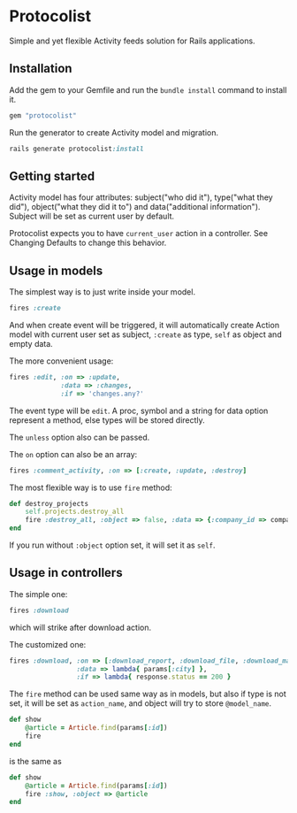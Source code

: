 Protocolist
===========

Simple and yet flexible Activity feeds solution for Rails
applications.

Installation
------------

Add the gem to your Gemfile and run the `bundle install` command to install it.

```ruby
gem "protocolist"
```

Run the generator to create Activity model and migration.

```ruby
rails generate protocolist:install
```

Getting started
---------------

Activity model has four attributes: subject("who did it"), type("what
they did"), object("what they did it to") and data("additional information"). Subject will be
set as current user by default.

Protocolist expects you to have `current_user` action in a controller.
See Changing Defaults to change this behavior.

Usage in models
---------------

The simplest way is to just write inside your model.

```ruby
fires :create
```

And when create event will be triggered,  it will automatically create
Action model with current user set as subject, `:create` as type,
`self` as object and empty data.

The more convenient usage:

```ruby
fires :edit, :on => :update,
             :data => :changes,
             :if => 'changes.any?'
```

The event type will be `edit`. A proc, symbol and a string for data
option represent a method, else types will be stored directly.

The `unless` option also can be passed.

The `on` option can also be an array:

```ruby
fires :comment_activity, :on => [:create, :update, :destroy]
```

The most flexible way is to use `fire` method:

```ruby
def destroy_projects
    self.projects.destroy_all
    fire :destroy_all, :object => false, :data => {:company_id => company_id}
end
```

If you run without `:object` option set, it will set it as `self`.

Usage in controllers
--------------------

The simple one:

```ruby
fires :download
```

which will strike after download action.

The customized one:

```ruby
fires :download, :on => [:download_report, :download_file, :download_map],
                 :data => lambda{ params[:city] },
                 :if => lambda{ response.status == 200 }
```

The `fire` method can be used same way as in models, but also if type is not
set, it will be set as `action_name`, and object will try to store `@model_name`.

```ruby
def show
    @article = Article.find(params[:id])
    fire
end
```
is the same as

```ruby
def show
    @article = Article.find(params[:id])
    fire :show, :object => @article
end
```
